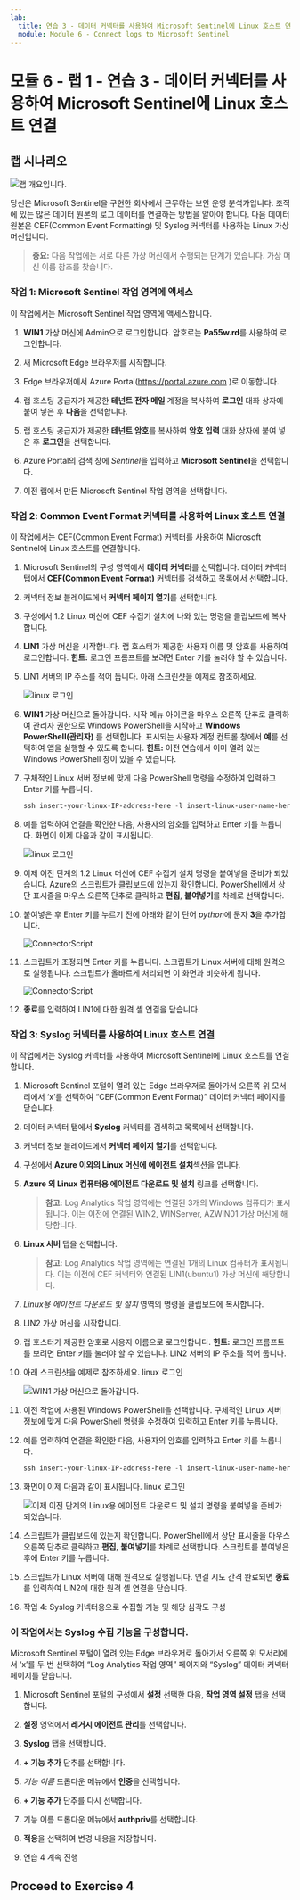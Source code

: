 ```yaml
---
lab:
  title: 연습 3 - 데이터 커넥터를 사용하여 Microsoft Sentinel에 Linux 호스트 연결
  module: Module 6 - Connect logs to Microsoft Sentinel
---
```


# <a name="module-6---lab-1---exercise-3---connect-linux-hosts-to-microsoft-sentinel-using-data-connectors"></a>모듈 6 - 랩 1 - 연습 3 - 데이터 커넥터를 사용하여 Microsoft Sentinel에 Linux 호스트 연결

## <a name="lab-scenario"></a>랩 시나리오

![랩 개요입니다.](../Media/SC-200-Lab_Diagrams_Mod6_L1_Ex3.png)

당신은 Microsoft Sentinel을 구현한 회사에서 근무하는 보안 운영 분석가입니다. 조직에 있는 많은 데이터 원본의 로그 데이터를 연결하는 방법을 알아야 합니다. 다음 데이터 원본은 CEF(Common Event Formatting) 및 Syslog 커넥터를 사용하는 Linux 가상 머신입니다.


>**중요:** 다음 작업에는 서로 다른 가상 머신에서 수행되는 단계가 있습니다. 가상 머신 이름 참조를 찾습니다.

### <a name="task-1-access-the-microsoft-sentinel-workspace"></a>작업 1: Microsoft Sentinel 작업 영역에 액세스

이 작업에서는 Microsoft Sentinel 작업 영역에 액세스합니다.

1. **WIN1** 가상 머신에 Admin으로 로그인합니다. 암호로는 **Pa55w.rd**를 사용하여 로그인합니다.  

1. 새 Microsoft Edge 브라우저를 시작합니다.

1. Edge 브라우저에서 Azure Portal(https://portal.azure.com )로 이동합니다.

1. 랩 호스팅 공급자가 제공한 **테넌트 전자 메일** 계정을 복사하여 **로그인** 대화 상자에 붙여 넣은 후 **다음**을 선택합니다.

1. 랩 호스팅 공급자가 제공한 **테넌트 암호**를 복사하여 **암호 입력** 대화 상자에 붙여 넣은 후 **로그인**을 선택합니다.

1. Azure Portal의 검색 창에 *Sentinel*을 입력하고 **Microsoft Sentinel**을 선택합니다.

1. 이전 랩에서 만든 Microsoft Sentinel 작업 영역을 선택합니다.


### <a name="task-2-connect-a-linux-host-using-the-common-event-format-connector"></a>작업 2: Common Event Format 커넥터를 사용하여 Linux 호스트 연결

이 작업에서는 CEF(Common Event Format) 커넥터를 사용하여 Microsoft Sentinel에 Linux 호스트를 연결합니다.

1. Microsoft Sentinel의 구성 영역에서 **데이터 커넥터**를 선택합니다. 데이터 커넥터 탭에서 **CEF(Common Event Format)** 커넥터를 검색하고 목록에서 선택합니다.

1. 커넥터 정보 블레이드에서 **커넥터 페이지 열기**를 선택합니다.

1. 구성에서 1.2 Linux 머신에 CEF 수집기 설치에 나와 있는 명령을 클립보드에 복사합니다. 

1. **LIN1** 가상 머신을 시작합니다. 랩 호스터가 제공한 사용자 이름 및 암호를 사용하여 로그인합니다. **힌트:** 로그인 프롬프트를 보려면 Enter 키를 눌러야 할 수 있습니다. 

1. LIN1 서버의 IP 주소를 적어 둡니다. 아래 스크린샷을 예제로 참조하세요.

    ![linux 로그인](../Media/LinuxLoginExample.png)

1. **WIN1** 가상 머신으로 돌아갑니다. 시작 메뉴 아이콘을 마우스 오른쪽 단추로 클릭하여 관리자 권한으로 Windows PowerShell을 시작하고 **Windows PowerShell(관리자)** 를 선택합니다. 표시되는 사용자 계정 컨트롤 창에서 **예**를 선택하여 앱을 실행할 수 있도록 합니다. **힌트:** 이전 연습에서 이미 열려 있는 Windows PowerShell 창이 있을 수 있습니다.

1. 구체적인 Linux 서버 정보에 맞게 다음 PowerShell 명령을 수정하여 입력하고 Enter 키를 누릅니다.

    ```PowerShell
    ssh insert-your-linux-IP-address-here -l insert-linux-user-name-here
    ```

1. 예를 입력하여 연결을 확인한 다음, 사용자의 암호를 입력하고 Enter 키를 누릅니다. 화면이 이제 다음과 같이 표시됩니다.

    ![linux 로그인](../Media/PSconnectLinux.png)

1. 이제 이전 단계의 1.2 Linux 머신에 CEF 수집기 설치 명령을 붙여넣을 준비가 되었습니다. Azure의 스크립트가 클립보드에 있는지 확인합니다. PowerShell에서 상단 표시줄을 마우스 오른쪽 단추로 클릭하고 **편집**, **붙여넣기**를 차례로 선택합니다. 

1. 붙여넣은 후 Enter 키를 누르기 전에 아래와 같이 단어 *python*에 문자 **3**을 추가합니다.

    ![ConnectorScript](../Media/ConnectorScript.png)


1. 스크립트가 조정되면 Enter 키를 누릅니다. 스크립트가 Linux 서버에 대해 원격으로 실행됩니다. 스크립트가 올바르게 처리되면 이 화면과 비슷하게 됩니다.

    ![ConnectorScript](../Media/LinuxConnected.png)

1. **종료**를 입력하여 LIN1에 대한 원격 셸 연결을 닫습니다.


### <a name="task-3-connect-a-linux-host-using-the-syslog-connector"></a>작업 3: Syslog 커넥터를 사용하여 Linux 호스트 연결

이 작업에서는 Syslog 커넥터를 사용하여 Microsoft Sentinel에 Linux 호스트를 연결합니다.

1. Microsoft Sentinel 포털이 열려 있는 Edge 브라우저로 돌아가서 오른쪽 위 모서리에서 ‘x’를 선택하여 “CEF(Common Event Format)” 데이터 커넥터 페이지를 닫습니다. 

1. 데이터 커넥터 탭에서 **Syslog** 커넥터를 검색하고 목록에서 선택합니다.

1. 커넥터 정보 블레이드에서 **커넥터 페이지 열기**를 선택합니다.

1. 구성에서 **Azure 이외의 Linux 머신에 에이전트 설치**섹션을 엽니다.

1. **Azure 외 Linux 컴퓨터용 에이전트 다운로드 및 설치** 링크를 선택합니다. 

    >**참고:** Log Analytics 작업 영역에는 연결된 3개의 Windows 컴퓨터가 표시됩니다. 이는 이전에 연결된 WIN2, WINServer, AZWIN01 가상 머신에 해당합니다.

1. **Linux 서버** 탭을 선택합니다.

    >**참고:** Log Analytics 작업 영역에는 연결된 1개의 Linux 컴퓨터가 표시됩니다. 이는 이전에 CEF 커넥터와 연결된 LIN1(ubuntu1) 가상 머신에 해당합니다.

1. *Linux용 에이전트 다운로드 및 설치* 영역의 명령을 클립보드에 복사합니다.

1. LIN2 가상 머신을 시작합니다.

1. 랩 호스터가 제공한 암호로 사용자 이름으로 로그인합니다. **힌트:** 로그인 프롬프트를 보려면 Enter 키를 눌러야 할 수 있습니다. LIN2 서버의 IP 주소를 적어 둡니다.

1. 아래 스크린샷을 예제로 참조하세요. linux 로그인

    ![**WIN1** 가상 머신으로 돌아갑니다.](../Media/LinuxLoginExample.png)

1. 이전 작업에 사용된 Windows PowerShell을 선택합니다. 구체적인 Linux 서버 정보에 맞게 다음 PowerShell 명령을 수정하여 입력하고 Enter 키를 누릅니다.

1. 예를 입력하여 연결을 확인한 다음, 사용자의 암호를 입력하고 Enter 키를 누릅니다.

    ```PowerShell
    ssh insert-your-linux-IP-address-here -l insert-linux-user-name-here
    ```

1. 화면이 이제 다음과 같이 표시됩니다. linux 로그인

    ![이제 이전 단계의 Linux용 에이전트 다운로드 및 설치 명령을 붙여넣을 준비가 되었습니다.](../Media/PSconnectLinux.png)

1. 스크립트가 클립보드에 있는지 확인합니다. PowerShell에서 상단 표시줄을 마우스 오른쪽 단추로 클릭하고 **편집**, **붙여넣기**를 차례로 선택합니다. 스크립트를 붙여넣은 후에 Enter 키를 누릅니다.

1. 스크립트가 Linux 서버에 대해 원격으로 실행됩니다. 연결 시도 간격 완료되면 **종료**를 입력하여 LIN2에 대한 원격 셸 연결을 닫습니다.

1. 작업 4: Syslog 커넥터용으로 수집할 기능 및 해당 심각도 구성


### <a name="task-4-configure-the-facilities-you-want-to-collect-and-their-severities-for-the-syslog-connector"></a>이 작업에서는 Syslog 수집 기능을 구성합니다.

Microsoft Sentinel 포털이 열려 있는 Edge 브라우저로 돌아가서 오른쪽 위 모서리에서 ‘x’를 두 번 선택하여 “Log Analytics 작업 영역” 페이지와 “Syslog” 데이터 커넥터 페이지를 닫습니다.

1. Microsoft Sentinel 포털의 구성에서 **설정** 선택한 다음, **작업 영역 설정** 탭을 선택합니다.

1. **설정** 영역에서 **레거시 에이전트 관리**를 선택합니다.

1. **Syslog** 탭을 선택합니다.

1. **+ 기능 추가** 단추를 선택합니다.

1. *기능 이름* 드롭다운 메뉴에서 **인증**을 선택합니다.

1. **+ 기능 추가** 단추를 다시 선택합니다.

1. 기능 이름 드롭다운 메뉴에서 **authpriv**를 선택합니다.

1. **적용**을 선택하여 변경 내용을 저장합니다.

1. 연습 4 계속 진행

## <a name="proceed-to-exercise-4"></a>Proceed to Exercise 4
